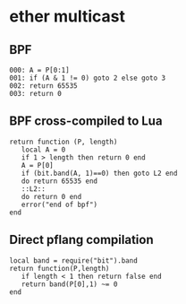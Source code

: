 # ether multicast


## BPF

```
000: A = P[0:1]
001: if (A & 1 != 0) goto 2 else goto 3
002: return 65535
003: return 0
```


## BPF cross-compiled to Lua

```
return function (P, length)
   local A = 0
   if 1 > length then return 0 end
   A = P[0]
   if (bit.band(A, 1)==0) then goto L2 end
   do return 65535 end
   ::L2::
   do return 0 end
   error("end of bpf")
end
```


## Direct pflang compilation

```
local band = require("bit").band
return function(P,length)
   if length < 1 then return false end
   return band(P[0],1) ~= 0
end

```

